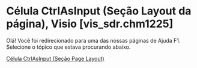 
# Célula CtrlAsInput (Seção Layout da página), Visio [vis_sdr.chm1225]

Olá! Você foi redirecionado para uma das nossas páginas de Ajuda F1. Selecione o tópico que estava procurando abaixo.

[Célula CtrlAsInput (Seção Page Layout)](http://msdn.microsoft.com/library/c6fd0aba-7c33-b77f-207b-ba704b3e0756%28Office.15%29.aspx)
